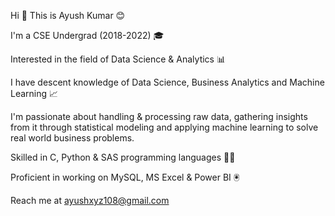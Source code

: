 Hi 👋
This is Ayush Kumar 😊

I'm a CSE Undergrad (2018-2022) 🎓 

Interested in the field of Data Science & Analytics 📊

I have descent knowledge of Data Science, Business Analytics and Machine Learning 📈

I'm passionate about handling & processing raw data,
gathering insights from it through statistical modeling and
applying machine learning to solve real world business problems. 

Skilled in C, Python & SAS programming languages 👨‍💻

Proficient in working on MySQL, MS Excel & Power BI 🖲️

Reach me at ayushxyz108@gmail.com
